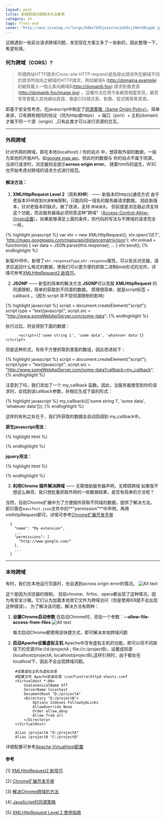 ```yaml
---
layout: post
title: 前端跨域问题解决方法集锦
category: zh
tags: front-end
cover: "http://ww1.sinaimg.cn/large/6d0af205jw1evtwc2w59zj20mt08sgq8.jpg"
---
```


近期遇到一些前台请求跨域问题，发现现在方案又多了一些新的，因此整理一下，希望有用。

### 何为跨域（CORS）?
> 所謂跨站HTTP請求(Cross-site HTTP request)是指發出請求所在網域不同於請求所指向之網域的HTTP請求，例如網域A (http://domaina.example) 的網頁載入一個<img>元素向網域B(http://domainb.foo) 請求影像資源(http://domainb.foo/image.jpg) 。這種作法在現今各網頁相當常見，網頁常常會載入其他網站資源，像是CSS樣式表、影像、程式碼等等資源。

即基于安全性考虑，在javascript中制定了[同源策略（Same Origin Policy）](https://developer.mozilla.org/zh-CN/docs/Web/JavaScript/Same_origin_policy_for_JavaScript)。简单来讲，只有拥有相同的协议（同为http或https） + 端口（port）+ 主机(domain) 才属于同一个源（origin）,只有此类才可以进行资源的交互。

------------------

### 外网跨域

针对外网的跨域，即在本地(localhost) / 你的站点 中，想获取外部的数据，一般为其他的开放API。如[google map api](https://developers.google.com/maps/?hl=zh-cn)，但此时的数据与 你的站点不属于同源，当进行请求时，浏览器则会提示**across origin error**。
随着html5的诞生，W3C也开始考虑对跨域的请求方式进行规范。

#### 解决方法：

1. **XMLHttpRequest Level 2**（简称**XHR**） —— 新版本的http(s)通信方式
  由于老版本XHR收到`同源策略`限制，只能向同一域名的服务器请求数据。
  因此新版本，针对老版本的缺点，做了改进，支持 `跨域请求`。
  但前提是浏览器必须支持这个功能，而且服务器端必须同意这种"跨域"（[Access-Control-Allow-Origin设置](https://dvcs.w3.org/hg/cors/raw-file/tip/Overview.html)）。如果能够满足上面的条件，则代码的写法与不跨域的请求完全一样。

  {% highlight javascript %}
      var xhr = new XMLHttpRequest();
      xhr.open('GET', 'http://maps.googleapis.com/maps/api/distancematrix/json');
      xhr.onload = function(e) {
        var data = JSON.parse(this.response);
        ...
      }
      xhr.send();
  {% endhighlight %}

  新版XHR中，新增了`xhr.responseType`,`xhr.response`属性，可以告诉浏览器，请求后返回什么格式的数据，使我们可以更方便的抓取二进制blob形式的文件。详情可参考[XMLHttpRequest2 新技巧](http://www.html5rocks.com/zh/tutorials/file/xhr2/)。

2. **JSONP** —— 新型的简单的解决方法
  **JSONP**可以克服 **XMLHttpRequest** 的同源限制，简单的获取到不同源的数据。
  原理很简单，就是script标签 + callback 。（因为 script 并不受同源限制的影响）

  {% highlight javascript %}
      script = document.createElement("script");
      script.type = "text/javascript";
      script.src = "http://www.someWebApiServer.com/some-data";
  {% endhighlight %}

  执行过后，将会得到下面的数据：

          <script>{['some string 1', 'some data', 'whatever data']}</script>

  但是这种形式，有些不方便抓取到里面的数组，因此改进如下：

  {% highlight javascript %}
      script = document.createElement("script");
      script.type = "text/javascript";
      script.src = "http://www.someWebApiServer.com/some-data?callback=my_callback";
  {% endhighlight %}

  注意到了吗，我们添加了一个 my_callback 函数。因此，当服务器接受到你的请求时，会找到该callback参数，并相应生成下面的形式：

  {% highlight javascript %}
      my_callback({['some string 1', 'some data', 'whatever data']});
  {% endhighlight %}

  这样的有利之处在于，我们所获取的数据会自动回调到 my_callback中。

  **原生javascript用法**：

  {% highlight html %}
  <html>
      <head>
      </head>
      <body>
          <div id = 'twitterFeed'></div>
          <script>
          function myCallback(dataWeGotViaJsonp){
              var text = '';
              var len = dataWeGotViaJsonp.length;
              for(var i=0;i<len;i++){
                  twitterEntry = dataWeGotViaJsonp[i];
                  text += '<p><img src = "' + twitterEntry.user.profile_image_url_https +'"/>' + twitterEntry['text'] + '</p>'
              }
              document.getElementById('twitterFeed').innerHTML = text;
          }
          </script>
          <script type="text/javascript" src="http://twitter.com/status/user_timeline/padraicb.json?count=10&callback=myCallback"></script>
      </body></html>

  {% endhighlight %}

  **jquery用法**：

  {% highlight html %}
  <html>
      <head>
          <script type="text/javascript" src="https://ajax.googleapis.com/ajax/libs/jquery/1.6.2/jquery.min.js"></script>
          <script>
              $(document).ready(function(){
                  $.ajax({
                      url: 'http://twitter.com/status/user_timeline/padraicb.json?count=10',
                      dataType: 'jsonp',
                      success: function(dataWeGotViaJsonp){
                          var text = '';
                          var len = dataWeGotViaJsonp.length;
                          for(var i=0;i<len;i++){
                              twitterEntry = dataWeGotViaJsonp[i];
                              text += '<p><img src = "' + twitterEntry.user.profile_image_url_https +'"/>' + twitterEntry['text'] + '</p>'
                          }
                          $('#twitterFeed').html(text);
                      }
                  });
              })
          </script>
      </head>
      <body>
          <div id = 'twitterFeed'></div>
      </body></html>
          
  {% endhighlight %}

3. **利用Chrome 插件解决跨域** —— 无需借助服务器声明，无障碍跨域
  如果我不想这么麻烦，我只想批量抓取外网的一些数据结果，是否有简单的方法呢？

  当然，目前Chrome扩展中为了方便插件获取不同域的数据，提供了解决方法。
  即只需在`manifest.json`文件中的**"permission"**中声明，再用xmlhttpRequest即可。详情可参考[Chrome扩展开发手册](http://open.chrome.360.cn/html/dev_xhr.html)


      {
        "name": "My extension",
        ...
        "permissions": [
          "http://www.google.com/"
        ],
        ...
      }

-----------------

### 本地跨域

有时，我们在本地运行页面时，也会遇到across origin error的情况。
![Alt text](./2014-05-12_204749.jpg)

这个是因为浏览器的限制。 目前chrome、firfox、opera都出现了这种情况，因为有安全沙箱，它们认为加载本地其它文件为跨域访问（但是使用IE8就不会出现这种错误）。
为了解决该问题，解决方法有两种：

1. **设置Chrome启动参数**
    在启动Chrome时，添加一个参数：**--allow-file-access-from-files**
    ![Alt text](./2014-05-12_205659.jpg)

    每次启动Chrome都使用该快捷方式，即可解决本地跨域问题
2. **启动Apache设置虚拟主机**
    Apache中含有虚拟主机的功能，即可以将不同路径下的资源(file://d:/projectA ; file://c:/projectB)，设置成同源(localhost/projectA; localhost/projectB),这样引用时，由于都处在 localhost下，因此不会出现跨域问题。
        
        #设置虚拟主机与虚拟目录  
        #配置文件 Apache安装目录 \conf\extra\httpd-vhosts.conf
        <VirtualHost *:80>
            UseCanonicalName Off
            ServerName localhost
            DocumentRoot "D:/projectA"
            <Directory "D:/projectB">
        	    Options Indexes FollowSymLinks
        	    AllowOverride None
        	    Order allow,deny
        	    Allow from all
        	</Directory>
        </VirtualHost>
        
        Alias /projectA "D:/projectA"   
        Alias /projectB "C:/projectB"

详细配置可参考[Apache VirtualHost配置](http://httpd.apache.org/docs/2.2/zh-cn/vhosts/)


#### 参考

[1] [XMLHttpRequest2 新技巧](http://www.html5rocks.com/zh/tutorials/file/xhr2/)

[2] [Chrome扩展开发手册](http://open.chrome.360.cn/html/dev_xhr.html)

[3] [解决Chrome跨域的方法](http://hi.baidu.com/qf_soft/item/01a3bcda48ee7cca1a72b486)

[4] [JavaScript的同源策略](https://developer.mozilla.org/zh-CN/docs/Web/JavaScript/Same_origin_policy_for_JavaScript)

[5] [XMLHttpRequest Level 2 使用指南](http://www.ruanyifeng.com/blog/2012/09/xmlhttprequest_level_2.html)
